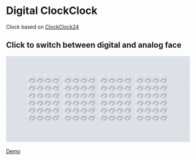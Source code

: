# Digital ClockClock

Clock based on [ClockClock24](https://clockclock.com/collections/clockclock-24)
## Click to switch between digital and analog face

![Image](/Clock.gif)

[Demo](https://pedantic-bohr-6307d9.netlify.app/)
